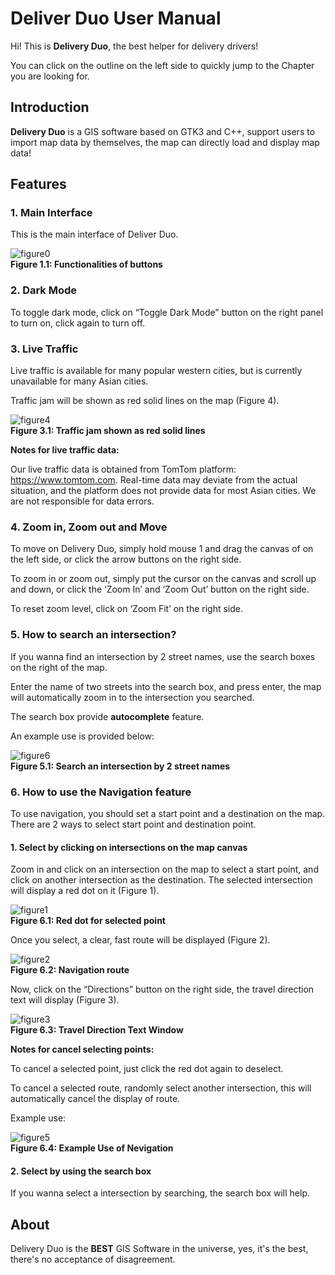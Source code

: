 # Deliver Duo User Manual

Hi! This is **Delivery Duo**, the best helper for delivery drivers!

You can click on the outline on the left side to quickly jump to the Chapter you are looking for.



## Introduction

**Delivery Duo** is a GIS software based on GTK3 and C++, support users to import map data by themselves, the map can directly load and display map data!



## Features

### 1. Main Interface

This is the main interface of Deliver Duo.

![figure0](figure0.png) <br>
**Figure 1.1: Functionalities of buttons**



### 2. Dark Mode

To toggle dark mode, click on “Toggle Dark Mode” button on the right panel to turn on, click again to turn off.



### 3. Live Traffic

Live traffic is available for many popular western cities, but is currently unavailable for many Asian cities.

Traffic jam will be shown as red solid lines on the map (Figure 4).

![figure4](figure4.png) <br>
**Figure 3.1: Traffic jam shown as red solid lines**



**Notes for live traffic data:**

Our live traffic data is obtained from TomTom platform: https://www.tomtom.com. Real-time data may deviate from the actual situation, and the platform does not provide data for most Asian cities. We are not responsible for data errors.



### 4. Zoom in, Zoom out and Move

To move on Delivery Duo, simply hold mouse 1 and drag the canvas of on the left side, or click the arrow buttons on the right side.

To zoom in or zoom out, simply put the cursor on the canvas and scroll up and down, or click the ‘Zoom In’ and ‘Zoom Out’ button on the right side.

To reset zoom level, click on ‘Zoom Fit’ on the right side.



### 5. How to search an intersection?

If you wanna find an intersection by 2 street names, use the search boxes on the right of the map.

Enter the name of two streets into the search box, and press enter, the map will automatically zoom in to the intersection you searched.



The search box provide **autocomplete** feature. 

An example use is provided below:

![figure6](figure6.gif) <br>
**Figure 5.1: Search an intersection by 2 street names**



### 6. How to use the **Navigation** feature

To use navigation, you should set a start point and a destination on the map. There are 2 ways to select start point and destination point.

#### 1. Select by clicking on intersections on the map canvas

Zoom in and click on an intersection on the map to select a start point, and click on another intersection as the destination. The selected intersection will display a red dot on it (Figure 1). 

![figure1](figure1.png) <br>
**Figure 6.1: Red dot for selected point**

Once you select, a clear, fast route will be displayed (Figure 2).

![figure2](figure2.png) <br>
**Figure 6.2: Navigation route**

Now, click on the “Directions” button on the right side, the travel direction text will display (Figure 3).

![figure3](figure3.jpg) <br>
**Figure 6.3: Travel Direction Text Window**



**Notes for cancel selecting points:**

To cancel a selected point, just click the red dot again to deselect. 

To cancel a selected route, randomly select another intersection, this will automatically cancel the display of route.



Example use:

![figure5](figure5.gif) <br>
**Figure 6.4: Example Use of Nevigation**

#### 2. Select by using the search box

If you wanna select a intersection by searching, the search box will help.

## About

Delivery Duo is the **BEST** GIS Software in the universe, yes, it's the best, there's no acceptance of disagreement.
